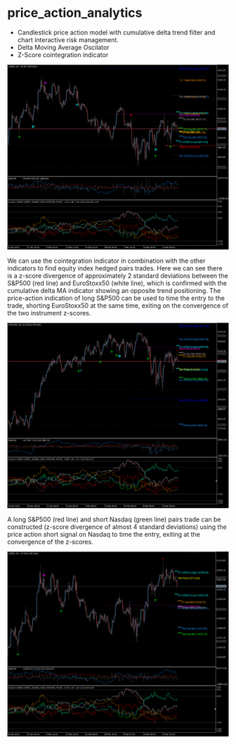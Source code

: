 # price_action_analytics

- Candlestick price action model with cumulative delta trend filter and chart interactive risk management. 
- Delta Moving Average Oscilator 
- Z-Score cointegration indicator

<p align="center">
  <img src="https://github.com/m4rk-lewis/price_action_analytics/blob/main/pics/US500H4 6.png" width="1000" title="S&P 500">
</p>

We can use the cointegration indicator in combination with the other indicators to find equity index hedged pairs trades. Here we can see there is a z-score divergence of approximately 2 standard deviations between the S&P500 (red line) and EuroStoxx50 (white line), which is confirmed with the cumulative delta MA indicator showing an opposite trend positioning. The price-action indication of long S&P500 can be used to time the entry to the trade, shorting EuroStoxx50 at the same time, exiting on the convergence of the two instrument z-scores.

<p align="center">
  <img src="https://github.com/m4rk-lewis/price_action_analytics/blob/main/pics/STOXX50H4 2.png" width="1000" title="Euro Stoxx 50">
</p>

A long S&P500 (red line) and short Nasdaq (green line) pairs trade can be constructed (z-score divergence of almost 4 standard deviations) using the price action short signal on Nasdaq to time the entry, exiting at the convergence of the z-scores.

<p align="center">
  <img src="https://github.com/m4rk-lewis/price_action_analytics/blob/main/pics/USTECH4.png" width="1000" title="NASDAQ">
</p>
 
